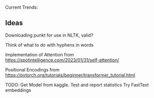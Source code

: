 Current Trends:

## Ideas

Downloading punkt for use in NLTK, valid?

Think of what to do with hyphens in words

Implementation of Attention from https://spotintelligence.com/2023/01/31/self-attention/

Positional Encodings from https://pytorch.org/tutorials/beginner/transformer_tutorial.html

TODO: Get Model from kaggle. Test and report statistics
      Try FastText embeddings
      